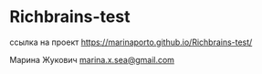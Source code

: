 # Richbrains-test

ссылка на проект https://marinaporto.github.io/Richbrains-test/

Марина Жукович 
marina.x.sea@gmail.com

